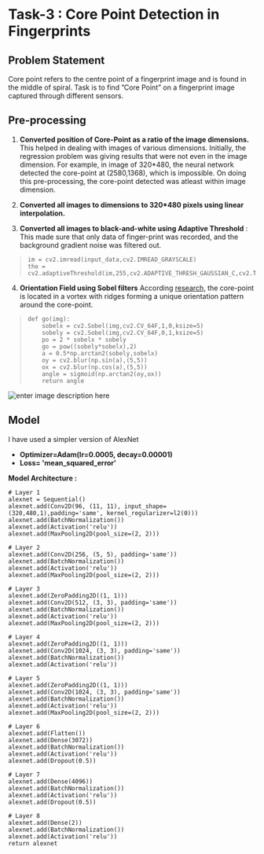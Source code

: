 # Task-3 : Core Point Detection in Fingerprints

## Problem Statement
Core point refers to the centre point of a fingerprint image and is found in the middle of spiral. Task is to find ”Core Point” on a fingerprint image captured through different sensors.

## Pre-processing

 1. **Converted position of Core-Point as a ratio of the image dimensions.** This helped in dealing with images of various dimensions. 
 Initially, the regression problem was giving results that were not even in the image dimension. For example, in image of 320*480, the neural network detected the core-point at (2580,1368), which is impossible. On doing this pre-processing, the core-point detected was atleast within image dimension.
 
 2. **Converted all images to dimensions to 320*480 pixels using linear interpolation.**
 3. **Converted all images to black-and-white using Adaptive Threshold** : This made sure that only data of finger-print was recorded, and the background gradient noise was filtered out. 
 

>     im = cv2.imread(input_data,cv2.IMREAD_GRAYSCALE)
>     tho = cv2.adaptiveThreshold(im,255,cv2.ADAPTIVE_THRESH_GAUSSIAN_C,cv2.THRESH_BINARY,15,5)

 4. **Orientation Field using Sobel filters** According [research,](https://www.sciencedirect.com/science/article/pii/S1110866513000030) the core-point is located in a vortex with ridges forming a unique orientation pattern around the core-point. 
 

 

>     def go(img):
>         sobelx = cv2.Sobel(img,cv2.CV_64F,1,0,ksize=5)
>         sobely = cv2.Sobel(img,cv2.CV_64F,0,1,ksize=5)
>         po = 2 * sobelx * sobely
>         go = pow((sobely*sobelx),2)
>         a = 0.5*np.arctan2(sobely,sobelx)
>         oy = cv2.blur(np.sin(a),(5,5))
>         ox = cv2.blur(np.cos(a),(5,5))
>         angle = sigmoid(np.arctan2(oy,ox))
>         return angle

![enter image description here](https://lh3.googleusercontent.com/MxDoaggHCjco6TTMWgYX-TAzg9-IT3mK7d3-5O-HL91LrQNKUlbYG8N7a0BLunAiECNul3O260_c "Sample Pre-processing")

## Model

I have used a simpler version of AlexNet

 - **Optimizer=Adam(lr=0.0005, decay=0.00001)**
 - **Loss= 'mean_squared_error'**

**Model Architecture :** 

    # Layer 1
    alexnet = Sequential()
    alexnet.add(Conv2D(96, (11, 11), input_shape=(320,480,1),padding='same', kernel_regularizer=l2(0)))
    alexnet.add(BatchNormalization())
    alexnet.add(Activation('relu'))
    alexnet.add(MaxPooling2D(pool_size=(2, 2)))

    # Layer 2
    alexnet.add(Conv2D(256, (5, 5), padding='same'))
    alexnet.add(BatchNormalization())
    alexnet.add(Activation('relu'))
    alexnet.add(MaxPooling2D(pool_size=(2, 2)))

    # Layer 3
    alexnet.add(ZeroPadding2D((1, 1)))
    alexnet.add(Conv2D(512, (3, 3), padding='same'))
    alexnet.add(BatchNormalization())
    alexnet.add(Activation('relu'))
    alexnet.add(MaxPooling2D(pool_size=(2, 2)))

    # Layer 4
    alexnet.add(ZeroPadding2D((1, 1)))
    alexnet.add(Conv2D(1024, (3, 3), padding='same'))
    alexnet.add(BatchNormalization())
    alexnet.add(Activation('relu'))
    
    # Layer 5
    alexnet.add(ZeroPadding2D((1, 1)))
    alexnet.add(Conv2D(1024, (3, 3), padding='same'))
    alexnet.add(BatchNormalization())
    alexnet.add(Activation('relu'))
    alexnet.add(MaxPooling2D(pool_size=(2, 2)))

    # Layer 6
    alexnet.add(Flatten())
    alexnet.add(Dense(3072))
    alexnet.add(BatchNormalization())
    alexnet.add(Activation('relu'))
    alexnet.add(Dropout(0.5))

    # Layer 7
    alexnet.add(Dense(4096))
    alexnet.add(BatchNormalization())
    alexnet.add(Activation('relu'))
    alexnet.add(Dropout(0.5))

    # Layer 8
    alexnet.add(Dense(2))
    alexnet.add(BatchNormalization())
    alexnet.add(Activation('relu'))
    return alexnet
